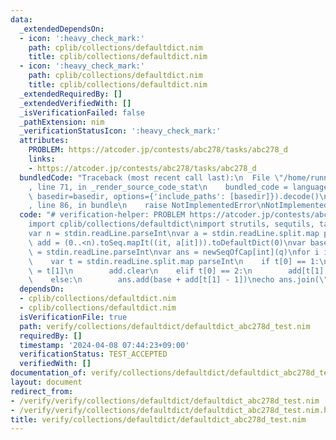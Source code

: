```yaml
---
data:
  _extendedDependsOn:
  - icon: ':heavy_check_mark:'
    path: cplib/collections/defaultdict.nim
    title: cplib/collections/defaultdict.nim
  - icon: ':heavy_check_mark:'
    path: cplib/collections/defaultdict.nim
    title: cplib/collections/defaultdict.nim
  _extendedRequiredBy: []
  _extendedVerifiedWith: []
  _isVerificationFailed: false
  _pathExtension: nim
  _verificationStatusIcon: ':heavy_check_mark:'
  attributes:
    PROBLEM: https://atcoder.jp/contests/abc278/tasks/abc278_d
    links:
    - https://atcoder.jp/contests/abc278/tasks/abc278_d
  bundledCode: "Traceback (most recent call last):\n  File \"/home/runner/.local/lib/python3.10/site-packages/onlinejudge_verify/documentation/build.py\"\
    , line 71, in _render_source_code_stat\n    bundled_code = language.bundle(stat.path,\
    \ basedir=basedir, options={'include_paths': [basedir]}).decode()\n  File \"/home/runner/.local/lib/python3.10/site-packages/onlinejudge_verify/languages/nim.py\"\
    , line 86, in bundle\n    raise NotImplementedError\nNotImplementedError\n"
  code: "# verification-helper: PROBLEM https://atcoder.jp/contests/abc278/tasks/abc278_d\n\
    import cplib/collections/defaultdict\nimport strutils, sequtils, tables, hashes\n\
    var n = stdin.readLine.parseInt\nvar a = stdin.readLine.split.map parseInt\nvar\
    \ add = (0..<n).toSeq.mapIt((it, a[it])).toDefaultDict(0)\nvar base = 0\nvar q\
    \ = stdin.readLine.parseInt\nvar ans = newSeqOfCap[int](q)\nfor i in 0..<q:\n\
    \    var t = stdin.readLine.split.map parseInt\n    if t[0] == 1:\n        base\
    \ = t[1]\n        add.clear\n    elif t[0] == 2:\n        add[t[1] - 1] += t[2]\n\
    \    else:\n        ans.add(base + add[t[1] - 1])\necho ans.join(\"\\n\")\n"
  dependsOn:
  - cplib/collections/defaultdict.nim
  - cplib/collections/defaultdict.nim
  isVerificationFile: true
  path: verify/collections/defaultdict/defaultdict_abc278d_test.nim
  requiredBy: []
  timestamp: '2024-04-08 07:44:23+09:00'
  verificationStatus: TEST_ACCEPTED
  verifiedWith: []
documentation_of: verify/collections/defaultdict/defaultdict_abc278d_test.nim
layout: document
redirect_from:
- /verify/verify/collections/defaultdict/defaultdict_abc278d_test.nim
- /verify/verify/collections/defaultdict/defaultdict_abc278d_test.nim.html
title: verify/collections/defaultdict/defaultdict_abc278d_test.nim
---
```

